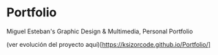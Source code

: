 # Portfolio
 Miguel Esteban's Graphic Design & Multimedia, Personal Portfolio
 
 (ver evolución del proyecto aquí)[https://ksizorcode.github.io/Portfolio/]

